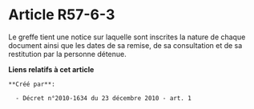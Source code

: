 # Article R57-6-3

Le greffe tient une notice sur laquelle sont inscrites la nature de chaque document ainsi que les dates de sa remise, de sa
consultation et de sa restitution par la personne détenue.

**Liens relatifs à cet article**

	**Créé par**:

	  - Décret n°2010-1634 du 23 décembre 2010 - art. 1
